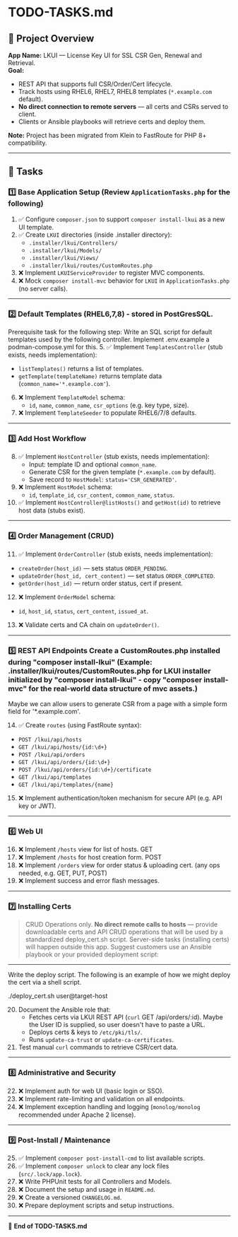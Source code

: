 # TODO-TASKS.md

## 🎯 Project Overview
**App Name:** LKUI — License Key UI for SSL CSR Gen, Renewal and Retrieval.  
**Goal:**  
- REST API that supports full CSR/Order/Cert lifecycle.
- Track hosts using RHEL6, RHEL7, RHEL8 templates (`*.example.com` default).
- **No direct connection to remote servers** — all certs and CSRs served to client.
- Clients or Ansible playbooks will retrieve certs and deploy them.

**Note:** Project has been migrated from Klein to FastRoute for PHP 8+ compatibility.

---

## 🧾 Tasks

### 1️⃣ Base Application Setup (Review `ApplicationTasks.php` for the following)
1. ✅ Configure `composer.json` to support `composer install-lkui` as a new UI template.
2. ✅ Create `LKUI` directories (inside .installer directory):
   - `.installer/lkui/Controllers/`
   - `.installer/lkui/Models/`
   - `.installer/lkui/Views/`
   - `.installer/lkui/routes/CustomRoutes.php`
3. ❌ Implement `LKUIServiceProvider` to register MVC components.
4. ❌ Mock `composer install-mvc` behavior for `LKUI` in `ApplicationTasks.php` (no server calls).

---
### 2️⃣ Default Templates (RHEL6,7,8) - stored in PostGresSQL.
Prerequisite task for the following step: Write an SQL script for default templates used by the following controller. Implement .env.example a podman-compose.yml for this.
5. ✅ Implement `TemplatesController` (stub exists, needs implementation):
   - `listTemplates()` returns a list of templates.
   - `getTemplate(templateName)` returns template data (`common_name='*.example.com'`).
6. ❌ Implement `TemplateModel` schema:
   - `id`, `name`, `common_name`, `csr_options` (e.g. key type, size).
7. ❌ Implement `TemplateSeeder` to populate RHEL6/7/8 defaults.

---

### 3️⃣ Add Host Workflow
8. ✅ Implement `HostController` (stub exists, needs implementation):
   - Input: template ID and optional `common_name`.
   - Generate CSR for the given template (`*.example.com` by default).
   - Save record to `HostModel`: `status='CSR_GENERATED'`.
9. ❌ Implement `HostModel` schema:
   - `id`, `template_id`, `csr_content`, `common_name`, `status`.
10. ✅ Implement `HostController@listHosts()` and `getHost(id)` to retrieve host data (stubs exist).

---

### 4️⃣ Order Management (CRUD)
11. ✅ Implement `OrderController` (stub exists, needs implementation):
   - `createOrder(host_id)` — sets status `ORDER_PENDING`.
   - `updateOrder(host_id, cert_content)` — set status `ORDER_COMPLETED`.
   - `getOrder(host_id)` — return order status, cert if present.
12. ❌ Implement `OrderModel` schema:
   - `id`, `host_id`, `status`, `cert_content`, `issued_at`.
13. ❌ Validate certs and CA chain on `updateOrder()`.

---

### 5️⃣ REST API Endpoints Create a CustomRoutes.php installed during "composer install-lkui" (Example: .installer/lkui/routes/CustomRoutes.php  for LKUI installer initialized by "composer install-lkui" - copy "composer install-mvc" for the real-world data structure of mvc assets.)

Maybe we can allow users to generate CSR from a page with a simple form field for '*.example.com'.

14. ✅ Create `routes` (using FastRoute syntax):
   - `POST /lkui/api/hosts`
   - `GET /lkui/api/hosts/{id:\d+}`
   - `POST /lkui/api/orders`
   - `GET /lkui/api/orders/{id:\d+}`
   - `POST /lkui/api/orders/{id:\d+}/certificate`
   - `GET /lkui/api/templates`
   - `GET /lkui/api/templates/{name}`
15. ❌ Implement authentication/token mechanism for secure API (e.g. API key or JWT).

---

### 6️⃣ Web UI 
16. ❌ Implement `/hosts` view for list of hosts. GET
17. ❌ Implement `/hosts` for host creation form. POST
18. ❌ Implement `/orders` view for order status & uploading cert. (any ops needed, e.g. GET, PUT, POST)
19. ❌ Implement success and error flash messages.

---

### 7️⃣ Installing Certs
> CRUD Operations only.
> **No direct remote calls to hosts** — provide downloadable certs and API CRUD operations that will be used by a standardized deploy_cert.sh script.
> Server-side tasks (installing certs) will happen outside this app.
> Suggest customers use an Ansible playbook or your provided deployment script:


---
Write the deploy script.
The following is an example of how we might deploy the cert via a shell script. 

./deploy_cert.sh user@target-host


20. Document the Ansible role that:
    - Fetches certs via LKUI REST API (`curl` GET /api/orders/:id). Maybe the User ID is supplied, so user doesn't have to paste a URL.
    - Deploys certs & keys to `/etc/pki/tls/`.
    - Runs `update-ca-trust` or `update-ca-certificates`.
21. Test manual `curl` commands to retrieve CSR/cert data.

---

### 8️⃣ Administrative and Security
22. ❌ Implement auth for web UI (basic login or SSO).
23. ❌ Implement rate-limiting and validation on all endpoints.
24. ❌ Implement exception handling and logging (`monolog/monolog` recommended under Apache 2 license).

---

### 9️⃣ Post-Install / Maintenance
25. ✅ Implement `composer post-install-cmd` to list available scripts.
26. ✅ Implement `composer unlock` to clear any lock files (`src/.lock/app.lock`).
27. ❌ Write PHPUnit tests for all Controllers and Models.
28. ❌ Document the setup and usage in `README.md`.
29. ❌ Create a versioned `CHANGELOG.md`.
30. ❌ Prepare deployment scripts and setup instructions.

---

🎯 **End of TODO-TASKS.md**
